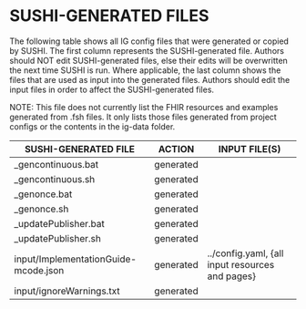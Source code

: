 # SUSHI-GENERATED FILES #

The following table shows all IG config files that were generated or copied by SUSHI.  The first column
represents the SUSHI-generated file. Authors should NOT edit SUSHI-generated files, else their edits will
be overwritten the next time SUSHI is run. Where applicable, the last column shows the files that are used
as input into the generated files. Authors should edit the input files in order to affect the SUSHI-generated
files.

NOTE: This file does not currently list the FHIR resources and examples generated from .fsh files. It only
lists those files generated from project configs or the contents in the ig-data folder.

| SUSHI-GENERATED FILE                 | ACTION    | INPUT FILE(S)                                   |
| ------------------------------------ | --------- | ----------------------------------------------- |
| _gencontinuous.bat                   | generated |                                                 |
| _gencontinuous.sh                    | generated |                                                 |
| _genonce.bat                         | generated |                                                 |
| _genonce.sh                          | generated |                                                 |
| _updatePublisher.bat                 | generated |                                                 |
| _updatePublisher.sh                  | generated |                                                 |
| input/ImplementationGuide-mcode.json | generated | ../config.yaml, {all input resources and pages} |
| input/ignoreWarnings.txt             | generated |                                                 |